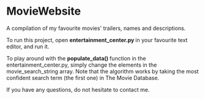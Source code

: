 # MovieWebsite
A compilation of my favourite movies' trailers, names and descriptions.

To run this project, open <b> entertainment_center.py </b> in your favourite
text editor, and run it. 

To play around with the <b> populate_data() </b> function in the
entertainment_center.py, simply change the elements in the
movie_search_string array. Note that the algorithm works by taking
the most confident search term (the first one) in The Movie Database.

If you have any questions, do not hesitate to contact me. 
